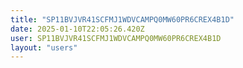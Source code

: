 ```yaml
---
title: "SP11BVJVR41SCFMJ1WDVCAMPQ0MW60PR6CREX4B1D"
date: 2025-01-10T22:05:26.420Z
user: SP11BVJVR41SCFMJ1WDVCAMPQ0MW60PR6CREX4B1D
layout: "users"
---
```

    